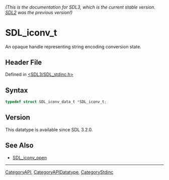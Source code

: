 ###### (This is the documentation for SDL3, which is the current stable version. [SDL2](https://wiki.libsdl.org/SDL2/) was the previous version!)
# SDL_iconv_t

An opaque handle representing string encoding conversion state.

## Header File

Defined in [<SDL3/SDL_stdinc.h>](https://github.com/libsdl-org/SDL/blob/main/include/SDL3/SDL_stdinc.h)

## Syntax

```c
typedef struct SDL_iconv_data_t *SDL_iconv_t;
```

## Version

This datatype is available since SDL 3.2.0.

## See Also

- [SDL_iconv_open](SDL_iconv_open)

----
[CategoryAPI](CategoryAPI), [CategoryAPIDatatype](CategoryAPIDatatype), [CategoryStdinc](CategoryStdinc)

